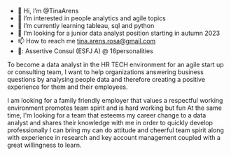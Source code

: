 - 👋 Hi, I’m @TinaArens
- 👀 I’m interested in people analytics and agile topics
- 🌱 I’m currently learning tableau, sql and python  
- 💞️ I’m looking for a junior data analyst position starting in autumn 2023
- 📫 How to reach me tina.arens.rosa@gmail.com
- 🧠: Assertive Consul (ESFJ A) @ 16personalities

To become a data analyst in the HR TECH environment for an agile start up or consulting team, I want to help organizations answering
business questions by analysing people data and therefore creating a positive experience for them and their employees.

I am looking for a family friendly employer that values a respectful working environment promotes team spirit and is hard working but fun At the same time, I'm looking for a team that esteems my career change to a data analyst and shares their knowledge with me in order to quickly develop professionally I can bring my can do attitude and cheerful team spirit along with experience in research and key account management coupled with a great willingness to learn. 


<!---
TinaArens/TinaArens is a ✨ special ✨ repository because its `README.md` (this file) appears on your GitHub profile.
You can click the Preview link to take a look at your changes.
--->
